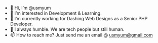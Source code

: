 - 👋 Hi, I’m @usmyum
- 👀 I’m interested in Development & Learning.
- 🌱 I’m currently working for Dashing Web Designs as a Senior PHP Developer.
- 💞️ I always humble. We are tech people but still human. 
- 📫 How to reach me? Just send me an email @ usmyum@gmail.com

<!---
usmyum/usmyum is a ✨ special ✨ repository because its `README.md` (this file) appears on your GitHub profile.
You can click the Preview link to take a look at your changes.
--->
